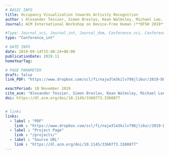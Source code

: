 ```yaml
---
# BASIC INFO
title: Occupancy Visualization towards Activity Recognition
author : Alexander Tessier, Simon Breslav, Kean Walmsley, Michael Lee, Hali Larsen, Jacky Bibliowicz, Pan Zhang, Liviu-Mihai Calin, <ins>Bokyung Lee</ins>, Josh Cameron, Rhys Goldstein, and Azam Khan.
Journal: ACM International Workshop on Device-Free Human (**DFSH 2019**)

#Type: Journal_sci, Journal_int, Journal_dom, Conference_sci, Conference_int, conference_dom
type: "Conference_int"

# DATE INFO
date: 2019-09-14T15:40:24+06:00
publicationDate: 2019.11
homeYearTag: 

# PAGE PARAMETER
draft: false
link_PDF: "https://www.dropbox.com/scl/fi/najw3lm3kilv798jli6ur/2019-DFSH.pdf?rlkey=0qu0peonqfsqb0r0d6dgxlp4f&dl=0"

exactPeriod: 10 November 2019
cite_acm: "Alexander Tessier, Simon Breslav, Kean Walmsley, Michael Lee, Hali Larsen, Jacky Bibliowicz, Pan Zhang, Liviu-Mihai Calin, Bokyung Lee, Josh Cameron, Rhys Goldstein, and Azam Khan. 2019. Occupancy Visualization towards Activity Recognition. In Proceedings of the 1st ACM International Workshop on Device-Free Human Sensing (DFHS'19). Association for Computing Machinery, New York, NY, USA, 14–17."
doi: https://dl.acm.org/doi/10.1145/3360773.3360877 


# links
links:
  - label : "PDF"
    link : "https://www.dropbox.com/scl/fi/najw3lm3kilv798jli6ur/2019-DFSH.pdf?rlkey=0qu0peonqfsqb0r0d6dgxlp4f&dl=0"
  - label : "Project Page"
    link : "/projects/"
  - label : "Source URL"
    link : "https://dl.acm.org/doi/10.1145/3360773.3360877"
---
```

